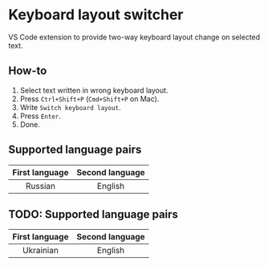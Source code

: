 # Keyboard layout switcher

VS Code extension to provide two-way keyboard layout change on selected text.

## How-to

1. Select text written in wrong keyboard layout.
2. Press `Ctrl+Shift+P` (`Cmd+Shift+P` on Mac).
3. Write `Switch keyboard layout`.
4. Press `Enter`.
5. Done.

## Supported language pairs

| First language | Second language |
| :------------: | :-------------: |
|    Russian     |     English     |

## TODO: Supported language pairs

| First language | Second language |
| :------------: | :-------------: |
|   Ukrainian    |     English     |
